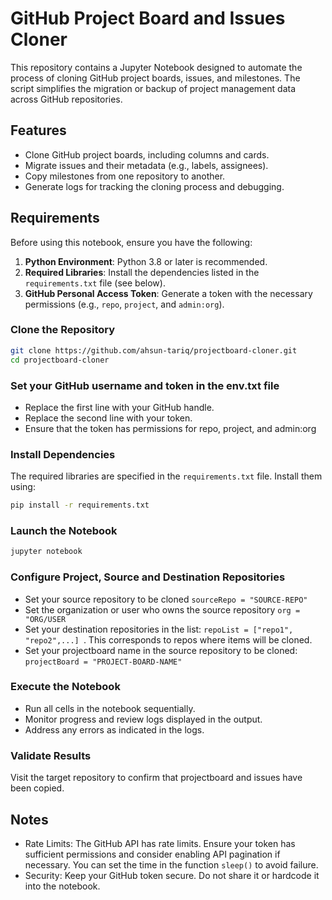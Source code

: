 # GitHub Project Board and Issues Cloner

This repository contains a Jupyter Notebook designed to automate the process of cloning GitHub project boards, issues, and milestones. The script simplifies the migration or backup of project management data across GitHub repositories.

## Features

- Clone GitHub project boards, including columns and cards.
- Migrate issues and their metadata (e.g., labels, assignees).
- Copy milestones from one repository to another.
- Generate logs for tracking the cloning process and debugging.

## Requirements

Before using this notebook, ensure you have the following:

1. **Python Environment**: Python 3.8 or later is recommended.
2. **Required Libraries**: Install the dependencies listed in the `requirements.txt` file (see below).
3. **GitHub Personal Access Token**: Generate a token with the necessary permissions (e.g., `repo`, `project`, and `admin:org`).

### Clone the Repository


```bash
git clone https://github.com/ahsun-tariq/projectboard-cloner.git
cd projectboard-cloner
```
### Set your GitHub username and token in the env.txt file
-  Replace the first line with your GitHub handle.
-  Replace the second line with your token.
-  Ensure that the token has permissions for repo, project, and admin:org

### Install Dependencies

The required libraries are specified in the `requirements.txt` file. Install them using:

```bash
pip install -r requirements.txt
```
### Launch the Notebook
```bash
jupyter notebook
```

### Configure Project, Source and Destination Repositories
- Set your source repository to be cloned ```sourceRepo = "SOURCE-REPO" ```
- Set the organization or user who owns the source repository ```org = "ORG/USER```
- Set your destination repositories in the list: ```repoList = ["repo1", "repo2",...] ```. This corresponds to repos where items will be cloned.
- Set your projectboard name in the source repository to be cloned: ```projectBoard = "PROJECT-BOARD-NAME" ```

### Execute the Notebook
- Run all cells in the notebook sequentially.
- Monitor progress and review logs displayed in the output.
- Address any errors as indicated in the logs.

### Validate Results
Visit the target repository to confirm that projectboard and issues have been copied. 

## Notes
- Rate Limits: The GitHub API has rate limits. Ensure your token has sufficient permissions and consider enabling API pagination if necessary. You can set the time in the function ```sleep()``` to avoid failure.
- Security: Keep your GitHub token secure. Do not share it or hardcode it into the notebook.
